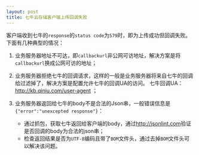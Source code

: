 ```yaml
---
layout: post
title: 七牛云存储客户端上传回调失败
---
```


客户端收到七牛的`response`的`status code`为`579`时，即为上传成功但回调失败。下面有几种典型的情况：

1. 业务服务器地址不可达，即`callbackurl`非公网可访地址，解决方案是将`callbackurl`换成公网可访的地址；

2. 业务服务器拒绝七牛的回调请求，这样的一般是业务服务器将来自七牛的回调给过滤掉了，解决方案是配置允许七牛的回调UA的访问。
   七牛回调UA：http://kb.qiniu.com/user-agent ；

3. 业务服务器返回给七牛的body不是合法的Json串，一般错误信息是`{"error":"unexcepted response"}`：
    * 通过抓包，获取七牛返回给客户端的body，通过<http://jsonlint.com>验证是否回调的body为合法的json串；
    * 检查返回结果是否为`UTF-8`编码且带了`BOM`文件头，通过去掉`BOM`文件头可以解决该问题。